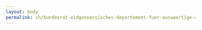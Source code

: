 ```yaml
---
layout: body
permalink: ch/bundesrat-eidgenoessisches-departement-fuer-auswaertige-angelegenheiten-direktion-fuer-europaeische-angelegenheiten-abteilung-politik/
---
```



